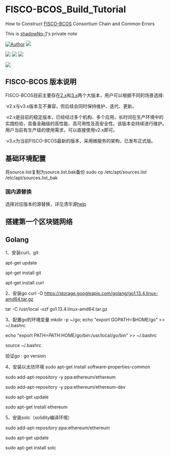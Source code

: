 # FISCO-BCOS_Build_Tutorial

How to Construct [FISCO-BCOS](https://github.com/FISCO-BCOS/FISCO-BCOS) Consortium Chain and Common Errors

This is [shadowNo-1](https://github.com/shadowNo-1)'s private note

[![Author](https://img.shields.io/badge/author-shadowNo--1-1?logo=github)](https://github.com/shadowNo-1)
![](https://img.shields.io/badge/Ubuntu-22.04.3-informational?style=flat&logo=ubuntu&logoColor=white&color=2bbc8a)

![](https://img.shields.io/badge/language-Solidity-informational?style=flat&logo=solidity&logoColor=white&color=2bbc8a)
![](https://img.shields.io/badge/license-MIT-informational?style=flat&logo=conventionalcommits&logoColor=white&color=2bbc8a)
![](https://img.shields.io/badge/FISCO--BCOS-v2.x-informational?style=flat&logo=<LOGO_NAME>&logoColor=white&color=2bbc8a)

![](https://img.shields.io/badge/<WORD_ON_LEFT>-<WORD_ON_RIGHT>-informational?style=flat&logo=<LOGO_NAME>&logoColor=white&color=2bbc8a)
## FISCO-BCOS 版本说明
FISCO-BCOS目前主要存在[2.x](https://fisco-bcos-documentation.readthedocs.io/zh_CN/latest/)和[3.x](https://fisco-bcos-doc.readthedocs.io/zh-cn/latest/)两个大版本，用户可以根据不同的场景选择:

·v2.x与v3.x版本互不兼容，但后续会同时保持维护、迭代、更新。

·v2.x是目前的稳定版本，已经经过多个机构、多个应用，长时间在生产环境中的实践检验，具备金融级的高性能、高可用性及高安全性。该版本会持续进行维护。用户当前有生产级的使用需求，可以直接使用v2.x即可。

·v3.x为当前FISCO-BCOS最新的版本，采用微服务的架构，已发布正式版。

## 基础环境配置

将source.list复制为source.list.bak备份
sudo cp /etc/apt/sources.list /etc/apt/sources.list_bak


### 国内源替换
选择对应版本的源替换，详见清华源[help](https://mirrors.tuna.tsinghua.edu.cn/help/ubuntu/)


## 搭建第一个区块链网络


## Golang

1、安装curl、git

apt-get update
 
apt-get install git
 
apt-get install curl



2、安装go
curl -O https://storage.googleapis.com/golang/go1.13.4.linux-amd64.tar.gz

tar -C /usr/local -xzf go1.13.4.linux-amd64.tar.gz



3、配置go的环境变量
mkdir -p ~/go; echo "export GOPATH=$HOME/go" >> ~/.bashrc
 
echo "export PATH=$PATH:$HOME/go/bin:/usr/local/go/bin" >> ~/.bashrc
 
source ~/.bashrc

验证go :
go version


4、安装以太坊环境
sudo apt-get install software-properties-common
 
sudo add-apt-repository -y ppa:ethereum/ethereum
 
sudo add-apt-repository -y ppa:ethereum/ethereum-dev
 
sudo apt-get update
 
sudo apt-get install ethereum



5、安装solc（solidity编译环境）

sudo add-apt-repository ppa:ethereum/ethereum
 
sudo apt-get update
 
sudo apt-get install solc
